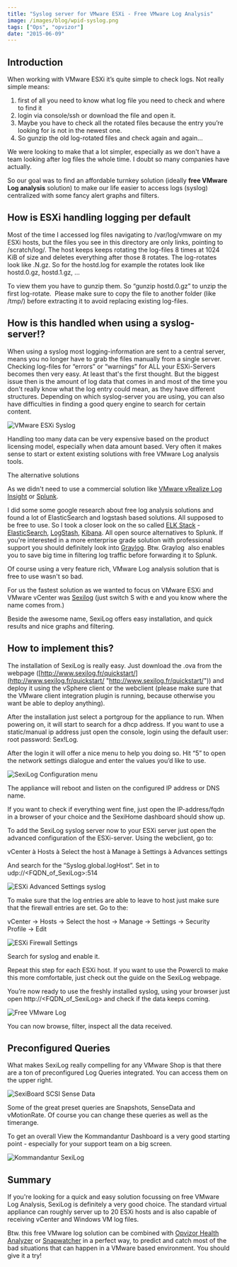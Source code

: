 ```yaml
---
title: "Syslog server for VMware ESXi - Free VMware Log Analysis"
image: /images/blog/wpid-syslog.png
tags: ["Ops", "opvizor"]
date: "2015-06-09"
---
```


## Introduction

When working with VMware ESXi it’s quite simple to check logs. Not really simple means: 

1. first of all you need to know what log file you need to check and where to find it
2. login via console/ssh or download the file and open it. 
3. Maybe you have to check all the rotated files because the entry you’re looking for is not in the newest one. 
4. So gunzip the old log-rotated files and check again and again…

We were looking to make that a lot simpler, especially as we don't have a team looking after log files the whole time. I doubt so many companies have actually.

So our goal was to find an affordable turnkey solution (ideally **free VMware Log analysis** solution) to make our life easier to access logs (syslog) centralized with some fancy alert graphs and filters.  

## How is ESXi handling logging per default

Most of the time I accessed log files navigating to /var/log/vmware on my ESXi hosts, but the files you see in this directory are only links, pointing to /scratch/log/. The host keeps keeps rotating the log-files 8 times at 1024 KiB of size and deletes everything after those 8 rotates. The log-rotates look like <log-name>.N.gz. So for the hostd.log for example the rotates look like hostd.0.gz, hostd.1.gz, …

To view them you have to gunzip them. So “gunzip hostd.0.gz” to unzip the first log-rotate.  Please make sure to copy the file to another folder (like /tmp/) before extracting it to avoid replacing existing log-files.

## How is this handled when using a syslog-server!?

When using a syslog most logging-information are sent to a central server, means you no longer have to grab the files manually from a single server. Checking log-files for “errors” or “warnings” for ALL your ESXi-Servers becomes then very easy. At least that's the first thought. But the biggest issue then is the amount of log data that comes in and most of the time you don't really know what the log entry could mean, as they have different structures. Depending on which syslog-server you are using, you can also have difficulties in finding a good query engine to search for certain content.

![VMware ESXi Syslog](/images/blog/wpid-syslog.png)

Handling too many data can be very expensive based on the product licensing model, especially when data amount based. Very often it makes sense to start or extent existing solutions with free VMware Log analysis tools.

The alternative solutions

As we didn't need to use a commercial solution like [VMware vRealize Log Insight](http://www.vmware.com/products/vrealize-log-insight "VMware vRealize Log Insight") or [Splunk](http://www.splunk.com "Splunk").

I did some some google research about free log analysis solutions and found a lot of ElasticSearch and logstash based solutions. All supposed to be free to use. So I took a closer look on the so called [ELK Stack](https://www.elastic.co/webinars/introduction-elk-stack "ELK Stack") - [ElasticSearch](https://www.elastic.co/ "ElasticSearch"), [LogStash](https://www.elastic.co/products/logstash "LogStash"), [Kibana](https://www.elastic.co/products/kibana "Kibana"). All open source alternatives to Splunk. If you're interested in a more enterprise grade solution with professional support you should definitely look into [Graylog](https://www.graylog.org/ "Graylog"). Btw. Graylog  also enables you to save big time in filtering log traffic before forwarding it to Splunk.

Of course using a very feature rich, VMware Log analysis solution that is free to use wasn't so bad.

For us the fastest solution as we wanted to focus on VMware ESXi and VMware vCenter was [Sexilog](http://www.sexilog.fr/quickstart/ "Sexilog ") (just switch S with e and you know where the name comes from.)

Beside the awesome name, SexiLog offers easy installation, and quick results and nice graphs and filtering.

## How to implement this?

The installation of SexiLog is really easy. Just download the .ova from the webpage ([http://www.sexilog.fr/quickstart/](http://www.sexilog.fr/quickstart/ "http://www.sexilog.fr/quickstart/")) and deploy it using the vSphere client or the webclient (please make sure that the VMware client integration plugin is running, because otherwise you want be able to deploy anything). 

After the installation just select a portgroup for the appliance to run. When powering on, it will start to search for a dhcp address. If you want to use a static/manual ip address just open the console, login using the default user: root password: Sex!Log. 

After the login it will offer a nice menu to help you doing so. Hit “5” to open the network settings dialogue and enter the values you’d like to use.

![SexiLog Configuration menu](/images/blog/wpid-sexilog-menu.png)

The appliance will reboot and listen on the configured IP address or DNS name.

If you want to check if everything went fine, just open the IP-address/fqdn in a browser of your choice and the SexiHome dashboard should show up.

To add the SexiLog syslog server now to your ESXi server just open the advanced configuration of the ESXi-server. Using the webclient, go to:

vCenter à Hosts à Select the host à Manage à Settings à Advances settings

And search for the “Syslog.global.logHost”. Set in to udp://<FQDN\_of\_SexiLog>:514

![ESXi Advanced Settings syslog](/images/blog/wpid-esxi-syslog-advsettings.png)

To make sure that the log entries are able to leave to host just make sure that the firewall entries are set. Go to the:

vCenter -> Hosts -> Select the host -> Manage -> Settings -> Security Profile -> Edit

![ESXi Firewall Settings](/images/blog/wpid-syslog-setting.png)

Search for syslog and enable it.

Repeat this step for each ESXi host. If you want to use the Powercli to make this more comfortable, just check out the guide on the SexiLog webpage.

You’re now ready to use the freshly installed syslog, using your browser just open http://<FQDN\_of\_SexiLog> and check if the data keeps coming.

![Free VMware Log](/images/blog/wpid-Sexilog-Dashboard-View.png)

You can now browse, filter, inspect all the data received.

## Preconfigured Queries

What makes SexiLog really compelling for any VMware Shop is that there are a ton of preconfigured Log Queries integrated. You can access them on the upper right.

![SexiBoard SCSI Sense Data](/images/blog/wpid-sexilog-dashboard.png)

Some of the great preset queries are Snapshots, SenseData and vMotionRate. Of course you can change these queries as well as the timerange.

To get an overall View the Kommandantur Dashboard is a very good starting point - especially for your support team on a big screen.

![Kommandantur SexiLog](/images/blog/wpid-kommandantur.png)

## Summary

If you're looking for a quick and easy solution focussing on free VMware Log Analysis, SexiLog is definitely a very good choice. The standard virtual appliance can roughly server up to 20 ESXi hosts and is also capable of receiving vCenter and Windows VM log files. 

Btw. this free VMware log solution can be combined with [Opvizor Health Analyzer](https://www.opvizor.com/register "Opvizor Health Analyzer") or [Snapwatcher](http://try.opvizor.com/snapwatcher "Snapwatcher ") in a perfect way, to predict and catch most of the bad situations that can happen in a VMware based environment. You should give it a try!
